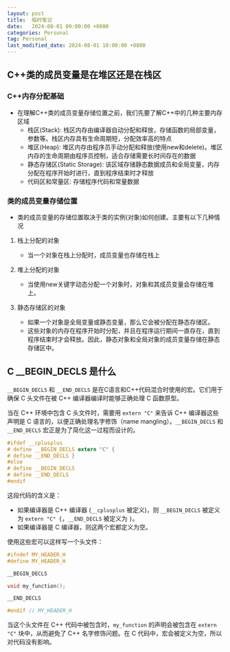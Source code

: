 ```yaml
---
layout: post
title:  临时笔记
date:   2024-08-01 09:00:00 +0800
categories: Personal
tag: Personal
last_modified_date: 2024-08-01 10:00:00 +0800
---
```


## C++类的成员变量是在堆区还是在栈区

### C++内存分配基础

+ 在理解C++类的成员变量存储位置之前，我们先要了解C++中的几种主要内存区域
  + 栈区(Stack): 栈区内存由编译器自动分配和释放，存储函数的局部变量，参数等。栈区内存具有生命周期短，分配效率高的特点
  + 堆区(Heap): 堆区内存由程序员手动分配和释放(使用new和delete)。堆区内存的生命周期由程序员控制，适合存储需要长时间存在的数据
  + 静态存储区(Static Storage): 该区域存储静态数据成员和全局变量，内存分配在程序开始时进行，直到程序结束时才释放
  + 代码区和常量区: 存储程序代码和常量数据

### 类的成员变量存储位置

+ 类的成员变量的存储位置取决于类的实例(对象)如何创建。主要有以下几种情况

1. 栈上分配的对象
   + 当一个对象在栈上分配时，成员变量也存储在栈上 

2. 堆上分配的对象
   + 当使用new关键字动态分配一个对象时，对象和其成员变量会存储在堆上。 
   
3. 静态存储区的对象
   + 如果一个对象是全局变量或静态变量，那么它会被分配在静态存储区。
   + 这些对象的内存在程序开始时分配，并且在程序运行期间一直存在，直到程序结束时才会释放。因此，静态对象和全局对象的成员变量存储在静态存储区中。

## C __BEGIN_DECLS 是什么

`__BEGIN_DECLS` 和 `__END_DECLS` 是在C语言和C++代码混合时使用的宏。它们用于确保 C 头文件在被 C++ 编译器编译时能够正确处理 C 函数原型。

当在 C++ 环境中包含 C 头文件时，需要用 `extern "C"` 来告诉 C++ 编译器这些声明是 C 语言的，以便正确处理名字修饰（name mangling）。`__BEGIN_DECLS` 和 `__END_DECLS` 宏正是为了简化这一过程而设计的。

```c
#ifdef __cplusplus
# define __BEGIN_DECLS extern "C" {
# define __END_DECLS }
#else
# define __BEGIN_DECLS
# define __END_DECLS
#endif
```

这段代码的含义是：

- 如果编译器是 C++ 编译器 (`__cplusplus` 被定义)，则 `__BEGIN_DECLS` 被定义为 `extern "C" {`，`__END_DECLS` 被定义为 `}`。
- 如果编译器是 C 编译器，则这两个宏都定义为空。

使用这些宏可以这样写一个头文件：

```c
#ifndef MY_HEADER_H
#define MY_HEADER_H

__BEGIN_DECLS

void my_function();

__END_DECLS

#endif // MY_HEADER_H
```

当这个头文件在 C++ 代码中被包含时，`my_function` 的声明会被包含在 `extern "C"` 块中，从而避免了 C++ 名字修饰问题。在 C 代码中，宏会被定义为空，所以对代码没有影响。